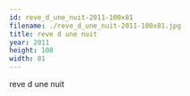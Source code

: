 ```yaml
---
id: reve_d_une_nuit-2011-100x81
filename: ./reve_d_une_nuit-2011-100x81.jpg
title: reve d une nuit
year: 2011
height: 100
width: 81
---
```


reve d une nuit
